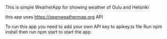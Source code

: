 This is simple WeatherApp for showing weather of Oulu and Helsinki 

this app uses https://openweathermap.org API

To run this app you need to add your own API key to apikey.ts file
Run npm install 
then run npm start to start the app